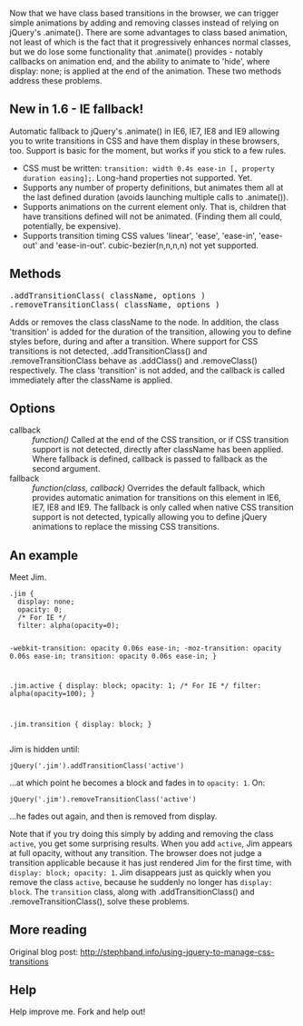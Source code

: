 <p>Now that we have class based transitions in the browser, we can trigger simple animations by adding and removing classes instead of relying on jQuery's .animate().
There are some advantages to class based animation, not least of which is the fact that it progressively enhances normal classes, but we do lose some functionality that .animate() provides - notably callbacks on animation end, and the ability to animate to 'hide', where display: none; is applied at the end of the animation.
These two methods address these problems.</p>

<h2>New in 1.6 - IE fallback!</h2>
<p>Automatic fallback to jQuery's .animate() in IE6, IE7, IE8 and IE9 allowing you to write transitions in CSS and have them display in these browsers, too. Support is basic for the moment, but works if you stick to a few rules.</p>
<ul>
<li>CSS must be written: <code>transition: width 0.4s ease-in [, property duration easing];</code>. Long-hand properties not supported. Yet.</li>
<li>Supports any number of property definitions, but animates them all at the last defined duration (avoids launching multiple calls to .animate()).</li>
<li>Supports animations on the current element only. That is, children that have transitions defined will not be animated. (Finding them all could, potentially, be expensive).</li>
<li>Supports transition timing CSS values 'linear', 'ease', 'ease-in', 'ease-out' and 'ease-in-out'. cubic-bezier(n,n,n,n) not yet supported.</li>
</ul>

<h2>Methods</h2>
<pre>.addTransitionClass( className, options )
.removeTransitionClass( className, options )</pre>

<p>Adds or removes the class className to the node. In addition, the class 'transition' is added for the duration of the transition, allowing you to define styles before, during and after a transition.
Where support for CSS transitions is not detected, .addTransitionClass() and .removeTransitionClass behave as .addClass() and .removeClass() respectively.
The class 'transition' is not added, and the callback is called immediately after the className is applied.</p>

<h2>Options</h2>
<dl>
	<dt>callback</dt><dd><i>function()</i> Called at the end of the CSS transition, or if CSS transition support is not detected, directly after className has been applied. Where fallback is defined, callback is passed to fallback as the second argument.<dd>
	<dt>fallback</dt><dd><i>function(class, callback)</i> Overrides the default fallback, which provides automatic animation for transitions on this element in IE6, IE7, IE8 and IE9. The fallback is only called when native CSS transition support is not detected, typically allowing you to define jQuery animations to replace the missing CSS transitions.<dd>
</dl>

<h2>An example</h2>
<p>Meet Jim.</p>
<pre><code>.jim {
  display: none;
  opacity: 0;
  /* For IE */
  filter: alpha(opacity=0);
  
  -webkit-transition: opacity 0.06s ease-in;
     -moz-transition: opacity 0.06s ease-in;
          transition: opacity 0.06s ease-in;
}

.jim.active {
  display: block;
  opacity: 1;
  /* For IE */
  filter: alpha(opacity=100);
}

.jim.transition {
  display: block;
}</code></pre>
<p>Jim is hidden until:</p>
<pre><code>jQuery('.jim').addTransitionClass('active')</code></pre>
<p>...at which point he becomes a block and fades in to <code>opacity: 1</code>. On:</p>
<pre><code>jQuery('.jim').removeTransitionClass('active')</code></pre>
<p>...he fades out again, and then is removed from display.</p>
<p>Note that if you try doing this simply by adding and removing the class <code>active</code>, you get some surprising results. When you add <code>active</code>, Jim appears at full opacity, without any transition. The browser does not judge a transition applicable because it has just rendered Jim for the first time, with <code>display: block; opacity: 1</code>. Jim disappears just as quickly when you remove the class <code>active</code>, because he suddenly no longer has <code>display: block</code>. The <code>transition</code> class, along with .addTransitionClass() and .removeTransitionClass(), solve these problems.</p>

<h2>More reading</h2>
<p>Original blog post: <a href="http://stephband.info/using-jquery-to-manage-css-transitions">http://stephband.info/using-jquery-to-manage-css-transitions</a></p>

<h2>Help</h2>
<p>Help improve me. Fork and help out!</p>